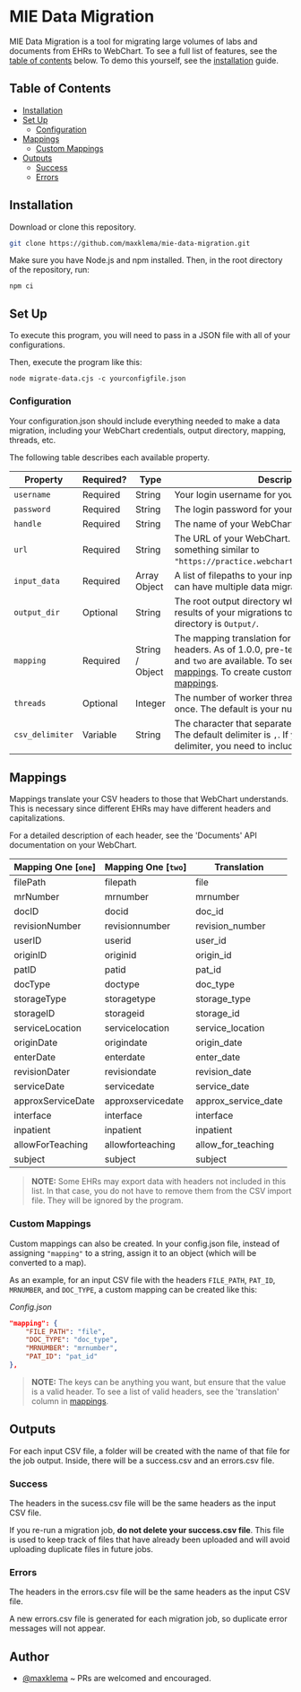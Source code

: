 # MIE Data Migration

MIE Data Migration is a tool for migrating large volumes of labs and documents from EHRs to WebChart. To see a full list of features, see the [table of contents](#Table-of-Contents) below. To demo this yourself, see the [installation](#Installation) guide.

## Table of Contents

- [Installation](#Installation)
- [Set Up](#Set-Up)
  - [Configuration](#Configuration)
- [Mappings](#Mappings)
  - [Custom Mappings](#Custom-Mappings)
- [Outputs](#Outputs)
  - [Success](#Success)
  - [Errors](#Errors)

## Installation

Download or clone this repository.

```bash
git clone https://github.com/maxklema/mie-data-migration.git
```

Make sure you have Node.js and npm installed. Then, in the root directory of the repository, run:

```
npm ci
```

## Set Up

To execute this program, you will need to pass in a JSON file with all of your configurations.

Then, execute the program like this:

```
node migrate-data.cjs -c yourconfigfile.json
```

### Configuration

Your configuration.json should include everything needed to make a data migration, including your WebChart credentials, output directory, mapping, threads, etc.

The following table describes each available property.

| Property        | Required? | Type            | Description                                                                                                                                                                                                                                   |
| --------------- | --------- | --------------- | --------------------------------------------------------------------------------------------------------------------------------------------------------------------------------------------------------------------------------------------- |
| `username`      | Required  | String          | Your login username for your WebChart system.                                                                                                                                                                                                 |
| `password`      | Required  | String          | The login password for your WebChart system.                                                                                                                                                                                                  |
| `handle`        | Required  | String          | The name of your WebChart system.                                                                                                                                                                                                             |
| `url`           | Required  | String          | The URL of your WebChart. It should look something similar to `"https://practice.webchartnow.com/webchart.cgi"`.                                                                                                                              |
| `input_data`    | Required  | Array Object    | A list of filepaths to your input CSV file or files (you can have multiple data migrations).                                                                                                                                                  |
| `output_dir`    | Optional  | String          | The root output directory where you want the results of your migrations to be stored. The default directory is `Output/`.                                                                                                                     |
| `mapping`       | Required  | String / Object | The mapping translation for your input CSV headers. As of 1.0.0, pre-templated mappings `one` and `two` are available. To see these mappings, view [mappings](#Mappings). To create custom mappings, see [custom mappings](#Custom-Mappings). |
| `threads`       | Optional  | Integer         | The number of worker threads you want working at once. The default is your number of CPU cores.                                                                                                                                               |
| `csv_delimiter` | Variable  | String          | The character that separates data in your CSV files. The default delimiter is `,`. If you have a different delimiter, you need to include this header.                                                                                        |

## Mappings

Mappings translate your CSV headers to those that WebChart understands. This is necessary since different EHRs may have different headers and capitalizations.

For a detailed description of each header, see the 'Documents' API documentation on your WebChart.

| Mapping One [`one`] | Mapping One [`two`] | Translation         |
| ------------------- | ------------------- | ------------------- |
| filePath            | filepath            | file                |
| mrNumber            | mrnumber            | mrnumber            |
| docID               | docid               | doc_id              |
| revisionNumber      | revisionnumber      | revision_number     |
| userID              | userid              | user_id             |
| originID            | originid            | origin_id           |
| patID               | patid               | pat_id              |
| docType             | doctype             | doc_type            |
| storageType         | storagetype         | storage_type        |
| storageID           | storageid           | storage_id          |
| serviceLocation     | servicelocation     | service_location    |
| originDate          | origindate          | origin_date         |
| enterDate           | enterdate           | enter_date          |
| revisionDater       | revisiondate        | revision_date       |
| serviceDate         | servicedate         | service_date        |
| approxServiceDate   | approxservicedate   | approx_service_date |
| interface           | interface           | interface           |
| inpatient           | inpatient           | inpatient           |
| allowForTeaching    | allowforteaching    | allow_for_teaching  |
| subject             | subject             | subject             |

> **NOTE:** Some EHRs may export data with headers not included in this list. In that case, you do not have to remove them from the CSV import file. They will be ignored by the program.

### Custom Mappings

Custom mappings can also be created. In your config.json file, instead of assigning `"mapping"` to a string, assign it to an object (which will be converted to a map).

As an example, for an input CSV file with the headers `FILE_PATH`, `PAT_ID`, `MRNUMBER`, and `DOC_TYPE`, a custom mapping can be created like this:

_Config.json_

```JSON
"mapping": {
    "FILE_PATH": "file",
    "DOC_TYPE": "doc_type",
    "MRNUMBER": "mrnumber",
    "PAT_ID": "pat_id"
},
```

> **NOTE:** The keys can be anything you want, but ensure that the value is a valid header. To see a list of valid headers, see the 'translation' column in [mappings](#Mappings).

## Outputs

For each input CSV file, a folder will be created with the name of that file for the job output. Inside, there will be a success.csv and an errors.csv file.

### Success

The headers in the sucess.csv file will be the same headers as the input CSV file.

If you re-run a migration job, **do not delete your success.csv file**. This file is used to keep track of files that have already been uploaded and will avoid uploading duplicate files in future jobs.

### Errors

The headers in the errors.csv file will be the same headers as the input CSV file.

A new errors.csv file is generated for each migration job, so duplicate error messages will not appear.

## Author

- [@maxklema](https://www.github.com/maxklema) ~ PRs are welcomed and encouraged.
